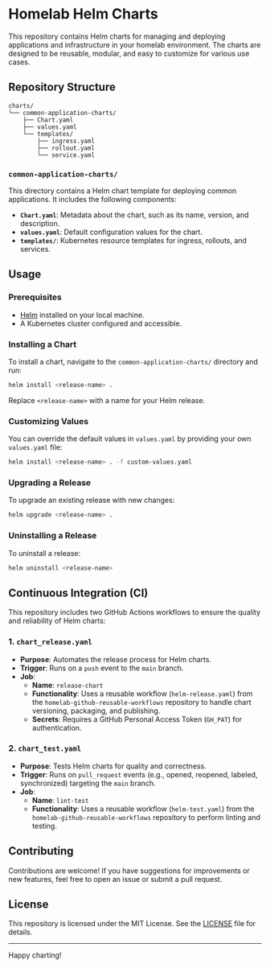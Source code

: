 # Homelab Helm Charts

This repository contains Helm charts for managing and deploying applications and infrastructure in your homelab environment. The charts are designed to be reusable, modular, and easy to customize for various use cases.

## Repository Structure

```
charts/
└── common-application-charts/
    ├── Chart.yaml
    ├── values.yaml
    └── templates/
        ├── ingress.yaml
        ├── rollout.yaml
        └── service.yaml
```

### `common-application-charts/`
This directory contains a Helm chart template for deploying common applications. It includes the following components:

- **`Chart.yaml`**: Metadata about the chart, such as its name, version, and description.
- **`values.yaml`**: Default configuration values for the chart.
- **`templates/`**: Kubernetes resource templates for ingress, rollouts, and services.

## Usage

### Prerequisites
- [Helm](https://helm.sh/) installed on your local machine.
- A Kubernetes cluster configured and accessible.

### Installing a Chart
To install a chart, navigate to the `common-application-charts/` directory and run:

```bash
helm install <release-name> .
```
Replace `<release-name>` with a name for your Helm release.

### Customizing Values
You can override the default values in `values.yaml` by providing your own `values.yaml` file:

```bash
helm install <release-name> . -f custom-values.yaml
```

### Upgrading a Release
To upgrade an existing release with new changes:

```bash
helm upgrade <release-name> .
```

### Uninstalling a Release
To uninstall a release:

```bash
helm uninstall <release-name>
```

## Continuous Integration (CI)

This repository includes two GitHub Actions workflows to ensure the quality and reliability of Helm charts:

### 1. `chart_release.yaml`
- **Purpose**: Automates the release process for Helm charts.
- **Trigger**: Runs on a `push` event to the `main` branch.
- **Job**: 
  - **Name**: `release-chart`
  - **Functionality**: Uses a reusable workflow (`helm-release.yaml`) from the `homelab-github-reusable-workflows` repository to handle chart versioning, packaging, and publishing.
  - **Secrets**: Requires a GitHub Personal Access Token (`GH_PAT`) for authentication.

### 2. `chart_test.yaml`
- **Purpose**: Tests Helm charts for quality and correctness.
- **Trigger**: Runs on `pull_request` events (e.g., opened, reopened, labeled, synchronized) targeting the `main` branch.
- **Job**:
  - **Name**: `lint-test`
  - **Functionality**: Uses a reusable workflow (`helm-test.yaml`) from the `homelab-github-reusable-workflows` repository to perform linting and testing.

## Contributing

Contributions are welcome! If you have suggestions for improvements or new features, feel free to open an issue or submit a pull request.

## License

This repository is licensed under the MIT License. See the [LICENSE](LICENSE) file for details.

---

Happy charting!